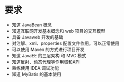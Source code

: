 # 要求
- 知道 JavaBean 概念
- 知道互联网开发基本概念和 web 项目的交互模型
- 具备 Javaweb 开发的基础
- 对注解、xml、properties 配置文件作用，可以正常使用
- 可以使用 Maven 的方式进行项目开发
- 知道 JavaEE 的三层架构 和 MVC 模式
- 知道反射、动态代理等作用域和API
- 熟练使用 IDEA 调试功能
- 知道 MyBatis 的基本使用
